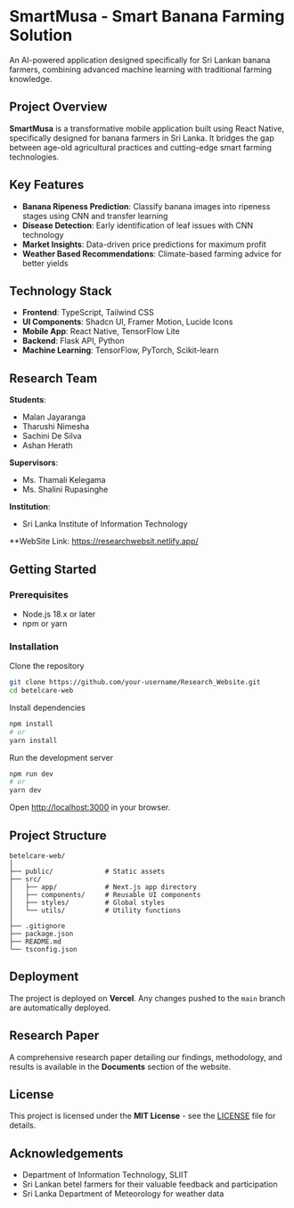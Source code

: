 # SmartMusa - Smart Banana Farming Solution

An AI-powered application designed specifically for Sri Lankan banana farmers, combining advanced machine learning with traditional farming knowledge.

## Project Overview

**SmartMusa** is a transformative mobile application built using React Native, specifically designed for banana farmers in Sri Lanka. It bridges the gap between age-old agricultural practices and cutting-edge smart farming technologies.

## Key Features

- **Banana Ripeness Prediction**: Classify banana images into ripeness stages using CNN and transfer learning
- **Disease Detection**: Early identification of leaf issues with CNN technology  
- **Market Insights**: Data-driven price predictions for maximum profit  
- **Weather Based Recommendations**: Climate-based farming advice for better yields  

## Technology Stack

- **Frontend**: TypeScript, Tailwind CSS  
- **UI Components**: Shadcn UI, Framer Motion, Lucide Icons  
- **Mobile App**: React Native, TensorFlow Lite  
- **Backend**: Flask API, Python  
- **Machine Learning**: TensorFlow, PyTorch, Scikit-learn  

## Research Team

**Students**:  
- Malan Jayaranga  
- Tharushi Nimesha  
- Sachini De Silva  
- Ashan Herath  

**Supervisors**:  
- Ms. Thamali Kelegama  
- Ms. Shalini Rupasinghe  

**Institution**:  
- Sri Lanka Institute of Information Technology

**WebSite Link: https://researchwebsit.netlify.app/ 

## Getting Started

### Prerequisites

- Node.js 18.x or later  
- npm or yarn  

### Installation

Clone the repository  
```bash
git clone https://github.com/your-username/Research_Website.git
cd betelcare-web
```

Install dependencies  
```bash
npm install
# or
yarn install
```

Run the development server  
```bash
npm run dev
# or
yarn dev
```

Open [http://localhost:3000](http://localhost:3000) in your browser.

## Project Structure

```
betelcare-web/
│
├── public/             # Static assets
├── src/
│   ├── app/            # Next.js app directory
│   ├── components/     # Reusable UI components
│   ├── styles/         # Global styles
│   └── utils/          # Utility functions
│
├── .gitignore
├── package.json
├── README.md
└── tsconfig.json
```

## Deployment

The project is deployed on **Vercel**. Any changes pushed to the `main` branch are automatically deployed.

## Research Paper

A comprehensive research paper detailing our findings, methodology, and results is available in the **Documents** section of the website.

## License

This project is licensed under the **MIT License** - see the [LICENSE](./LICENSE) file for details.

## Acknowledgements

- Department of Information Technology, SLIIT  
- Sri Lankan betel farmers for their valuable feedback and participation  
- Sri Lanka Department of Meteorology for weather data  
